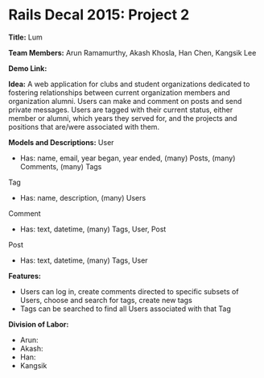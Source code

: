Rails Decal 2015: Project 2
======
__Title:__ Lum 

__Team Members:__ Arun Ramamurthy, Akash Khosla, Han Chen, Kangsik Lee 

__Demo Link:__  

__Idea:__ A web application for clubs and student organizations dedicated to fostering relationships between current organization members and organization alumni. Users can make and comment on posts and send private messages. Users are tagged with their current status, either member or alumni, which years they served for, and the projects and positions that are/were associated with them.

__Models and Descriptions:__
User
* Has: name, email, year began, year ended, (many) Posts, (many) Comments, (many) Tags

Tag
* Has: name, description, (many) Users

Comment
* Has: text, datetime, (many) Tags, User, Post

Post
* Has: text, datetime, (many) Tags, User

__Features:__
* Users can log in, create comments directed to specific subsets of Users, choose and search for tags, create new tags
* Tags can be searched to find all Users associated with that Tag 

__Division of Labor:__
* Arun:
* Akash:
* Han:
* Kangsik




